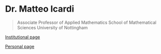 # Dr. Matteo Icardi
> Associate Professor of Applied Mathematics
> School of Mathematical Sciences
> University of Nottingham


[Institutional page](https://www.nottingham.ac.uk/mathematics/people/matteo.icardi)

[Personal page](https://www.matteoicardi.it)